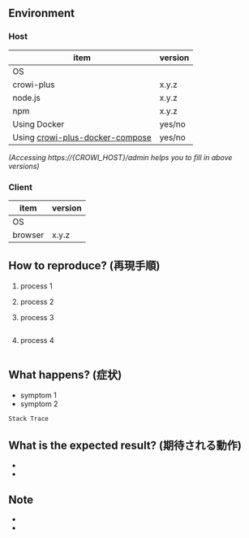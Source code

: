 Environment
------------

### Host

| item     | version |
| ---      | --- |
|OS        ||
|crowi-plus|x.y.z|
|node.js   |x.y.z|
|npm       |x.y.z|
|Using Docker|yes/no|
|Using [crowi-plus-docker-compose][crowi-plus-docker-compose]|yes/no|

*(Accessing https://{CROWI_HOST}/admin helps you to fill in above versions)*

### Client

| item     | version |
| ---      | --- |
|OS        ||
|browser   |x.y.z|


How to reproduce? (再現手順)
---------------------------

1. process 1
1. process 2
1. process 3
    ```bash
    
    ```

1. process 4
    ```bash
    
    ```

What happens? (症状)
---------------------

- symptom 1
- symptom 2

```
Stack Trace
```


What is the expected result? (期待される動作)
-------------------------------------------

- 
- 


Note
----

- 
- 


[crowi-plus-docker-compose]: https://github.com/weseek/crowi-plus-docker-compose

